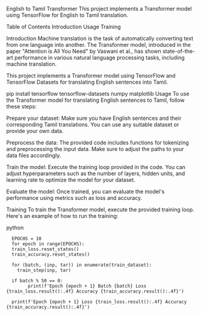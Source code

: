 
English to Tamil Transformer
This project implements a Transformer model using TensorFlow for English to Tamil translation.

Table of Contents
Introduction
Usage
Training


Introduction
Machine translation is the task of automatically converting text from one language into another. The Transformer model, introduced in the paper "Attention is All You Need" by Vaswani et al., has shown state-of-the-art performance in various natural language processing tasks, including machine translation.

This project implements a Transformer model using TensorFlow and TensorFlow Datasets for translating English sentences into Tamil.


pip install tensorflow tensorflow-datasets numpy matplotlib
Usage
To use the Transformer model for translating English sentences to Tamil, follow these steps:

Prepare your dataset: Make sure you have English sentences and their corresponding Tamil translations. You can use any suitable dataset or provide your own data.

Preprocess the data: The provided code includes functions for tokenizing and preprocessing the input data. Make sure to adjust the paths to your data files accordingly.

Train the model: Execute the training loop provided in the code. You can adjust hyperparameters such as the number of layers, hidden units, and learning rate to optimize the model for your dataset.

Evaluate the model: Once trained, you can evaluate the model's performance using metrics such as loss and accuracy.

Training
To train the Transformer model, execute the provided training loop. Here's an example of how to run the training:

python

      EPOCHS = 10
      for epoch in range(EPOCHS):
      train_loss.reset_states()
      train_accuracy.reset_states()

      for (batch, (inp, tar)) in enumerate(train_dataset):
        train_step(inp, tar)

      if batch % 50 == 0:
            print(f'Epoch {epoch + 1} Batch {batch} Loss {train_loss.result():.4f} Accuracy {train_accuracy.result():.4f}')

      print(f'Epoch {epoch + 1} Loss {train_loss.result():.4f} Accuracy {train_accuracy.result():.4f}')


